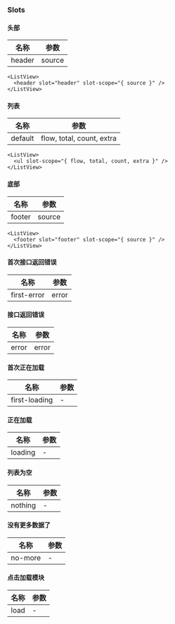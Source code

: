 ### Slots

#### 头部
| 名称 | 参数 |
| --- | --- |
| header | source |
```vue
<ListView>
  <header slot="header" slot-scope="{ source }" />
</ListView>
```

#### 列表
| 名称 | 参数 |
| --- | --- |
| default | flow, total, count, extra |
```vue
<ListView>
  <ul slot-scope="{ flow, total, count, extra }" />
</ListView>
```

#### 底部
| 名称 | 参数 |
| --- | --- |
| footer | source |
```vue
<ListView>
  <footer slot="footer" slot-scope="{ source }" />
</ListView>
```

#### 首次接口返回错误
| 名称 | 参数 |
| --- | --- |
| first-error | error |

#### 接口返回错误
| 名称 | 参数 |
| --- | --- |
| error | error |

#### 首次正在加载
| 名称 | 参数 |
| --- | --- |
| first-loading | - |

#### 正在加载
| 名称 | 参数 |
| --- | --- |
| loading | - |

#### 列表为空
| 名称 | 参数 |
| --- | --- |
| nothing | - |

#### 没有更多数据了
| 名称 | 参数 |
| --- | --- |
| no-more | - |

#### 点击加载模块
| 名称 | 参数 |
| --- | --- |
| load | - |
